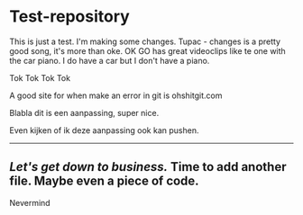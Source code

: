 # Test-repository
This is just a test.
I'm making some changes. Tupac - changes is a pretty good song, it's more than oke. OK GO has great videoclips like te one with the car piano. I do have a car but I don't have a piano.

Tok Tok Tok Tok

A good site for when make an error in git is ohshitgit.com



Blabla dit is een aanpassing, super nice.

Even kijken of ik deze aanpassing ook kan pushen.


--------------
*Let's get down to business.* Time to add another file. Maybe even a piece of code.
-------
Nevermind  